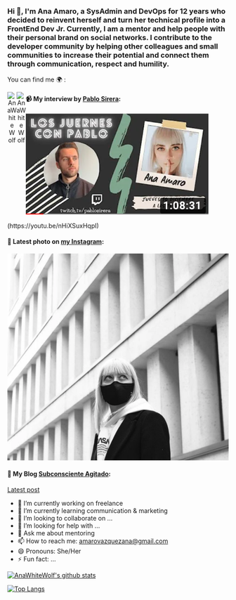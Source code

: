 ### Hi 👋, I'm Ana Amaro, a SysAdmin and DevOps for 12 years who decided to reinvent herself and turn her technical profile into a FrontEnd Dev Jr. Currently, I am a mentor and help people with their personal brand on social networks. I contribute to the developer community by helping other colleagues and small communities to increase their potential and connect them through communication, respect and humility.

You can find me 🌍 :

<p align="center">
  <a href="https://twitter.com/AnaWhitewolf" target="blank">
    <img align="left" src="https://cdn.jsdelivr.net/npm/simple-icons@3.0.1/icons/twitter.svg" alt="AnaWhiteWolf" width="21px" />
  </a>
  <a href="https://www.instagram.com/anawhitewolf/" target="blank">
    <img align="left" src="https://cdn.jsdelivr.net/npm/simple-icons@3.0.1/icons/instagram.svg" alt="AnaWhiteWolf" width="21px" />
  </a>
</p>

#### 📹 My interview by [Pablo Sirera](https://pablosirera.com/): <p>
![#LosJuernesConPablo](/entrevistapablo.png)
</p>
<p>
(https://youtu.be/nHiXSuxHqpI)
</p>

#### 📸 Latest photo on [my Instagram](https://instagram.com/anawhitewolf):
![One Day](/oneday.png)

#### 📝 My Blog [Subconsciente Agitado](http://subconscienteagitado.blogspot.com/):
[Latest post](https://subconscienteagitado.blogspot.com/2020/06/liberacion-personal.html)

- 🔭 I’m currently working on freelance
- 🌱 I’m currently learning communication & marketing
- 👯 I’m looking to collaborate on ...
- 🤔 I’m looking for help with ...
- 💬 Ask me about mentoring
- 📫 How to reach me: amarovazquezana@gmail.com
- 😄 Pronouns: She/Her
- ⚡ Fun fact: ...

[![AnaWhiteWolf's github stats](https://github-readme-stats.vercel.app/api?username=AnaAmaro&show_icons=true&theme=vue)](https://github.com/AnaAmaro/github-readme-stats)

[![Top Langs](https://github-readme-stats.vercel.app/api/top-langs/?username=AnaAmaro&layout=compact&theme=vue)](https://github.com/AnaAmaro/github-readme-stats)
